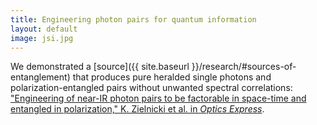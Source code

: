 ```yaml
---
title: Engineering photon pairs for quantum information
layout: default
image: jsi.jpg
---
```

We demonstrated a [source]({{ site.baseurl }}/research/#sources-of-entanglement) that produces pure heralded single photons and polarization-entangled pairs without unwanted spectral correlations: ["Engineering of near-IR photon pairs to be factorable in space-time and entangled in polarization," K. Zielnicki et al. in *Optics Express*](http://dx.doi.org/10.1364/OE.23.007894).

